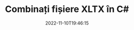---
############################# Static ############################
layout: "auto-gen-merger"
date: 2022-11-10T19:46:15
draft: false
otherformats: pps ppsx ppt pptx rtf tex vdx vsdm vsdx vssm vssx vstm vstx vsx vtx xlam

############################# Head ############################
head_title: "Combinați fișierele XLTX în C# | XLTX Fuziune"
head_description: "Combinați mai multe fișiere XLTX într-un singur fișier folosind API-ul de fuziune a documentelor C# .NET. Combinați anumite pagini sau intervale de pagini de la diverse documente la un singur document."

############################# Header ############################
title: "Combinați fișiere XLTX în C#"
description: "Combinați XLTX cu câteva rânduri de cod .NET."
bg_image: "https://cms.admin.containerize.com/templates/aspose/App_Themes/V3/images/bg/header1.png"
bg_overlay: false
button:
    enable: true
    icon: "fas fa-arrow-down"
    label: "Descarcare varianta scurta de prezentare gratuita"
    link: "https://downloads.groupdocs.com/merger/net"

############################# SubMenu ############################
submenu:
    enable: true

    left:
        img_alt: "GroupDocs.Merger for .NET"
        image: "https://cms.admin.containerize.com/templates/groupdocs/images/product-logos/90x90-noborder/groupdocs-merger-net.png"
        product: "GroupDocs.Merger"
        platform: ".NET"

    middle:
        button:

            # button loop
            - link: "https://apireference.groupdocs.com/merger/net"
              text: "Referință API"

            # button loop
            - link: "https://github.com/groupdocs-merger"
              text: "Exemple de coduri"

            # button loop
            - link: "https://products.groupdocs.app/merger/family"
              text: "Demo live"

            # button loop
            - link: "https://purchase.groupdocs.com/pricing/merger/net"
              text: "Prețuri"

    right:
        link_download: "https://downloads.groupdocs.com/merger"
        link_learn: "https://docs.groupdocs.com/merger/net"
        link_buy: "https://purchase.groupdocs.com"

############################# About ############################
about:
    enable: true
    title: "Despre GroupDocs.Merger for .NET API"
    content: |
        [GroupDocs.Merger for .NET](/ro/merger/net/) oferă o soluție convenabilă pentru a combina mai multe PDF, Microsoft Office (Word, Excel, PowerPoint, OneNote), OpenDocument, HTML, imagini și multe alte documente într-un singur fișier în cadrul aplicațiilor .NET. GroupDocs.Merger vă va economisi mult efort, deoarece vi se permite să combinați documente XLTX - nu este nevoie să instalați niciun software terță parte, aplicații desktop sau pluginuri. Acum nu este necesar să vă pierdeți timpul și să combinați fișierele manual! Misiunea GroupDocs este de a oferi cea mai bună calitate și de a simplifica fluxurile de lucru de procesare a documentelor.
        
        GroupDocs.Merger API este o alegere potrivită pentru soluțiile corporative care necesită funcții de combinare a fișierelor. Aceste API-uri sunt bine acceptate pe toate sistemele și platformele de operare majore, inclusiv .NET Framework, .NET Standard, .NET Core, Mono.

############################# Steps ############################
steps:
    enable: true
    title_left: "Cum să combinați mai multe fișiere XLTX"
    content_left: |
        [GroupDocs.Merger for .NET](/ro/merger/net/) facilitează pentru dezvoltatorii .NET să combine două sau mai multe fișiere XLTX în aplicațiile lor prin implementarea unui câțiva pași simpli.
        
        * Creați o nouă instanță a **Merger** și treceți calea documentului sursă ca parametru de constructor.
        * Apelați **Join** din clasa **Merger** și transmiteți a doua cale pentru documentul sursă.
        * Apelați **Save** din clasa **Merger** pentru a salva documentul îmbinat.

    title_right: "Cerințe de sistem"
    content_right: |
        API-urile GroupDocs.Merger for .NET sunt acceptate pe toate platformele și sistemele de operare majore. Înainte de a executa codul de mai jos, vă rugăm să vă asigurați că aveți următoarele cerințe preliminare instalate pe sistemul dumneavoastră.

        * Sisteme de operare: Microsoft Windows, Linux, MacOS
        * Medii de dezvoltare: Visual Studio, Xamarin, MonoDevelop
        * Cadre: .NET Framework, .NET Standard, .NET Core, Mono
        * Descărcați cea mai recentă versiune a GroupDocs.Merger for .NET de la [NuGet](https://www.nuget.org/packages/groupdocs.merger)
         
    code: |
     {{% merger/additional-styles %}}
     {{< merger/code-merger title="Cum să combinați fișiere XLTX folosind codul exemplu C#">}}

        ```csharp    
        // Combinați fișiere XLTX utilizând API-ul GroupDocs.Merger
        // Instanțiați fuziunea cu documentul introdus XLTX
        using (Merger merger = new Merger("input1.xltx"))
          {
            // Apelați metoda Join a instanței clasei Merger și treceți a doua cale de document sursă
            merger.Join("input2.xltx");
    
            // Apelați metoda Salvare a instanței clasei Merger pentru a salva documentul îmbinat
            merger.Save("merged-file.xltx");
          }
        ```
     {{< /merger/code-merger >}}

############################# Demos ############################
demos:
    enable: true
    title: "Demo live - Aplicație online pentru a combina documente"
    content: |
       Combinați mai mult de un fișier XLTX chiar acum, vizitând site-ul web [GroupDocs.Merger Live Demos](https://products.groupdocs.app/merger/family).
       Demo-ul live are următoarele beneficii.
        
############################# About Formats ############################
about_formats:
    enable: true

############################# More Formats ############################
more_formats:
    enable: true
    title: "Îmbinarea altor formate de documente"
    content: |
        .NET documentează API-ul de fuziune pentru formate de fișiere și imagini. Combinați unele dintre formatele de document populare, așa cum este menționat mai jos.

############################# Back to top ###############################
back_to_top:
    enable: true
---